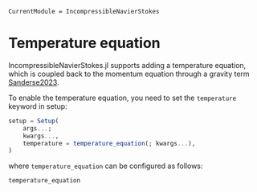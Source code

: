 ```@meta
CurrentModule = IncompressibleNavierStokes
```
# Temperature equation

IncompressibleNavierStokes.jl supports adding a temperature equation, which is
coupled back to the momentum equation through a gravity term
[Sanderse2023](@cite).

To enable the temperature equation, you need to set the `temperature` keyword
in setup:

```julia
setup = Setup(
    args...;
    kwargs...,
    temperature = temperature_equation(; kwargs...),
)
```

where `temperature_equation` can be configured as follows:

```@docs; canonical = false
temperature_equation
```
